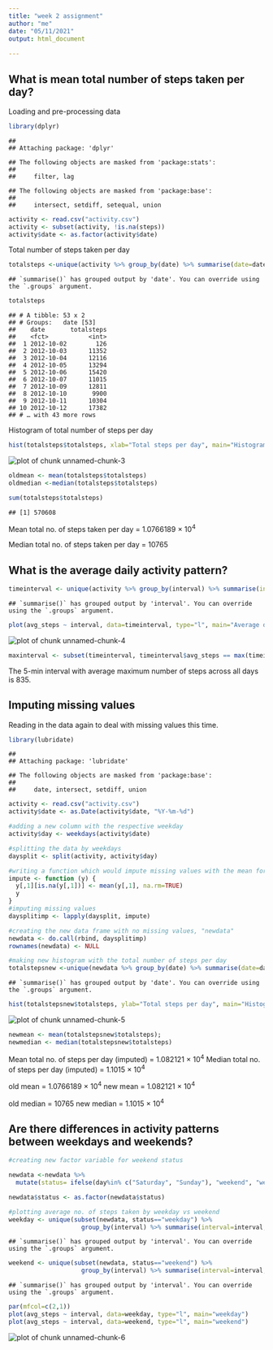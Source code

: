 ```yaml
---
title: "week 2 assignment"
author: "me"
date: "05/11/2021"
output: html_document
      
---
```


## What is mean total number of steps taken per day?

Loading and pre-processing data

```r
library(dplyr)
```

```
## 
## Attaching package: 'dplyr'
```

```
## The following objects are masked from 'package:stats':
## 
##     filter, lag
```

```
## The following objects are masked from 'package:base':
## 
##     intersect, setdiff, setequal, union
```

```r
activity <- read.csv("activity.csv")
activity <- subset(activity, !is.na(steps))
activity$date <- as.factor(activity$date)
```

Total number of steps taken per day


```r
totalsteps <-unique(activity %>% group_by(date) %>% summarise(date=date, totalsteps=sum(steps)))
```

```
## `summarise()` has grouped output by 'date'. You can override using the `.groups` argument.
```

```r
totalsteps
```

```
## # A tibble: 53 x 2
## # Groups:   date [53]
##    date       totalsteps
##    <fct>           <int>
##  1 2012-10-02        126
##  2 2012-10-03      11352
##  3 2012-10-04      12116
##  4 2012-10-05      13294
##  5 2012-10-06      15420
##  6 2012-10-07      11015
##  7 2012-10-09      12811
##  8 2012-10-10       9900
##  9 2012-10-11      10304
## 10 2012-10-12      17382
## # … with 43 more rows
```

Histogram of total number of steps per day

```r
hist(totalsteps$totalsteps, xlab="Total steps per day", main="Histogram of total steps per day")
```

![plot of chunk unnamed-chunk-3](figure/unnamed-chunk-3-1.png)

```r
oldmean <- mean(totalsteps$totalsteps)
oldmedian <-median(totalsteps$totalsteps)

sum(totalsteps$totalsteps)
```

```
## [1] 570608
```
Mean total no. of steps taken per day = 1.0766189 &times; 10<sup>4</sup>

Median total no. of steps taken per day = 10765

## What is the average daily activity pattern?


```r
timeinterval <- unique(activity %>% group_by(interval) %>% summarise(interval=interval, avg_steps=mean(steps)))
```

```
## `summarise()` has grouped output by 'interval'. You can override using the `.groups` argument.
```

```r
plot(avg_steps ~ interval, data=timeinterval, type="l", main="Average daily steps", xlab="day", ylab="Avg steps")
```

![plot of chunk unnamed-chunk-4](figure/unnamed-chunk-4-1.png)

```r
maxinterval <- subset(timeinterval, timeinterval$avg_steps == max(timeinterval$avg_steps))[,1]
```

The 5-min interval with average maximum number of steps across all days is 835.

## Imputing missing values
Reading in the data again to deal with missing values this time.


```r
library(lubridate)
```

```
## 
## Attaching package: 'lubridate'
```

```
## The following objects are masked from 'package:base':
## 
##     date, intersect, setdiff, union
```

```r
activity <- read.csv("activity.csv")
activity$date <- as.Date(activity$date, "%Y-%m-%d")

#adding a new column with the respective weekday
activity$day <- weekdays(activity$date)

#splitting the data by weekdays
daysplit <- split(activity, activity$day)

#writing a function which would impute missing values with the mean for that weekday
impute <- function (y) {
  y[,1][is.na(y[,1])] <- mean(y[,1], na.rm=TRUE)
  y
}
#imputing missing values
daysplitimp <- lapply(daysplit, impute)

#creating the new data frame with no missing values, "newdata"
newdata <- do.call(rbind, daysplitimp)
rownames(newdata) <- NULL

#making new histogram with the total number of steps per day
totalstepsnew <-unique(newdata %>% group_by(date) %>% summarise(date=date, totalsteps=sum(steps)))
```

```
## `summarise()` has grouped output by 'date'. You can override using the `.groups` argument.
```

```r
hist(totalstepsnew$totalsteps, ylab="Total steps per day", main="Histogram of total steps per day (Imputed)")
```

![plot of chunk unnamed-chunk-5](figure/unnamed-chunk-5-1.png)

```r
newmean <- mean(totalstepsnew$totalsteps); 
newmedian <- median(totalstepsnew$totalsteps)
```

Mean total no. of steps per day (imputed) = 1.082121 &times; 10<sup>4</sup>
Median total no. of steps per day (imputed) = 1.1015 &times; 10<sup>4</sup>

old mean = 1.0766189 &times; 10<sup>4</sup> new mean = 1.082121 &times; 10<sup>4</sup>

old median = 10765 new median = 1.1015 &times; 10<sup>4</sup>

## Are there differences in activity patterns between weekdays and weekends?


```r
#creating new factor variable for weekend status

newdata <-newdata %>%
  mutate(status= ifelse(day%in% c("Saturday", "Sunday"), "weekend", "weekday"))

newdata$status <- as.factor(newdata$status)

#plotting average no. of steps taken by weekday vs weekend
weekday <- unique(subset(newdata, status=="weekday") %>% 
                    group_by(interval) %>% summarise(interval=interval, avg_steps=mean(steps)))
```

```
## `summarise()` has grouped output by 'interval'. You can override using the `.groups` argument.
```

```r
weekend <- unique(subset(newdata, status=="weekend") %>% 
                    group_by(interval) %>% summarise(interval=interval, avg_steps=mean(steps))) 
```

```
## `summarise()` has grouped output by 'interval'. You can override using the `.groups` argument.
```

```r
par(mfcol=c(2,1))
plot(avg_steps ~ interval, data=weekday, type="l", main="weekday")
plot(avg_steps ~ interval, data=weekend, type="l", main="weekend")
```

![plot of chunk unnamed-chunk-6](figure/unnamed-chunk-6-1.png)
